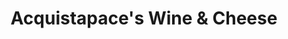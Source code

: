---
title: "Acquistapace's Wine & Cheese"
url: /mandeville/acquistapaces-wine-und-cheese/
shop: Spirituosen
---